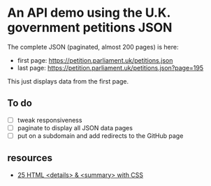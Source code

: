 # An API demo using the U.K. government petitions JSON

The complete JSON (paginated, almost 200 pages) is here:

- first page: https://petition.parliament.uk/petitions.json
- last page: https://petition.parliament.uk/petitions.json?page=195

This just displays data from the first page.

## To do

- [ ] tweak responsiveness
- [ ] paginate to display all JSON data pages
- [ ] put on a subdomain and add redirects to the GitHub page

## resources

- [25 HTML \<details\> & \<summary\> with CSS](https://freefrontend.com/html-details-summary-css/)